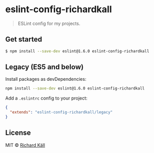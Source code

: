 # eslint-config-richardkall

> ESLint config for my projects.

## Get started

```bash
$ npm install --save-dev eslint@1.6.0 eslint-config-richardkall
```

## Legacy (ES5 and below)

Install packages as devDependencies:

```bash
npm install --save-dev eslint@1.6.0 eslint-config-richardkall
```

Add a `.eslintrc` config to your project:

```json
{
  "extends": "eslint-config-richardkall/legacy"
}
```

## License

MIT &copy; [Richard Käll](http://richardkall.se)
